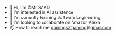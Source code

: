 - 👋 Hi, I’m @Mr SAAD
- 👀 I’m interested in AI assistence
- 🌱 I’m currently learning Software Engineering 
- 💞️ I’m looking to collaborate on Amazon Alexa
- 📫 How to reach me gamingszfgaming@gmail.com

<!---
SAAD0730/SAAD0730 is a ✨ special ✨ repository because its `README.md` (this file) appears on your GitHub profile.
You can click the Preview link to take a look at your changes.
--->
